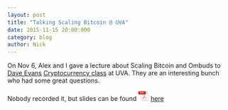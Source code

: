 ```yaml
---
layout: post
title: "Talking Scaling Bitcoin @ UVA"
date: 2015-11-15 20:00:000
category: blog
author: Nick
---
```


On Nov 6, Alex and I gave a lecture about Scaling Bitcoin and Ombuds to [Dave Evans](http://www.cs.virginia.edu/~evans/) [Cryptocurrency class](http://bitcoin-class.org/) at UVA. They are an interesting bunch who had some great questions. 

Nobody recorded it, but slides can be found ![pdf warning](/res/adobepdf.png) [here](/res/Crypto-Cabal-L21.pdf)
